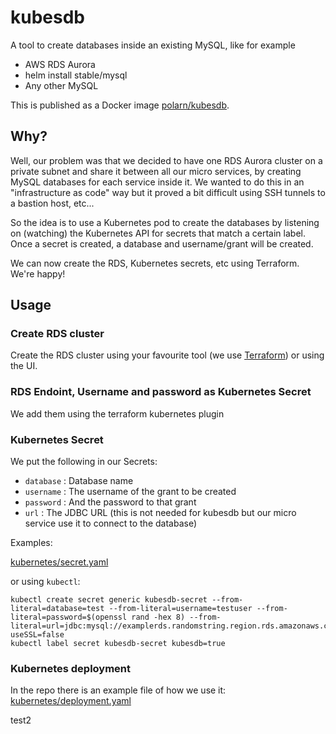 # kubesdb
A tool to create databases inside an existing MySQL, like for example

* AWS RDS Aurora
* helm install stable/mysql
* Any other MySQL

This is published as a Docker image [polarn/kubesdb](https://hub.docker.com/r/polarn/kubesdb/).

## Why?
Well, our problem was that we decided to have one RDS Aurora cluster on a private subnet and share it between all our micro services, by creating MySQL databases for each service inside it. We wanted to do this in an "infrastructure as code" way but it proved a bit difficult using SSH tunnels to a bastion host, etc...

So the idea is to use a Kubernetes pod to create the databases by listening on (watching) the Kubernetes API for secrets that match a certain label. Once a secret is created, a database and username/grant will be created.

We can now create the RDS, Kubernetes secrets, etc using Terraform. We're happy!

## Usage

### Create RDS cluster
Create the RDS cluster using your favourite tool (we use [Terraform](https://www.terraform.io/)) or using the UI.

### RDS Endoint, Username and password as Kubernetes Secret
We add them using the terraform kubernetes plugin

### Kubernetes Secret
We put the following in our Secrets:

* `database` : Database name
* `username` : The username of the grant to be created
* `password` : And the password to that grant
* `url` : The JDBC URL (this is not needed for kubesdb but our micro service use it to connect to the database)

Examples:

[kubernetes/secret.yaml](kubernetes/secret.yaml)

or using `kubectl`:

```
kubectl create secret generic kubesdb-secret --from-literal=database=test --from-literal=username=testuser --from-literal=password=$(openssl rand -hex 8) --from-literal=url=jdbc:mysql://examplerds.randomstring.region.rds.amazonaws.com:3306/test?useSSL=false
kubectl label secret kubesdb-secret kubesdb=true
```

### Kubernetes deployment
In the repo there is an example file of how we use it: [kubernetes/deployment.yaml](kubernetes/deployment.yaml)

test2

